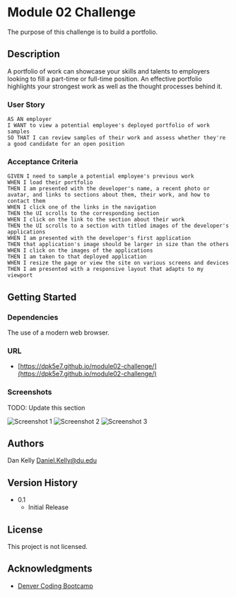 # Module 02 Challenge

The purpose of this challenge is to build a portfolio.

## Description

A portfolio of work can showcase your skills and talents to employers looking to fill a part-time or full-time position. An effective portfolio highlights your strongest work as well as the thought processes behind it.

### User Story

```
AS AN employer
I WANT to view a potential employee's deployed portfolio of work samples
SO THAT I can review samples of their work and assess whether they're a good candidate for an open position
```

### Acceptance Criteria

```
GIVEN I need to sample a potential employee's previous work
WHEN I load their portfolio
THEN I am presented with the developer's name, a recent photo or avatar, and links to sections about them, their work, and how to contact them
WHEN I click one of the links in the navigation
THEN the UI scrolls to the corresponding section
WHEN I click on the link to the section about their work
THEN the UI scrolls to a section with titled images of the developer's applications
WHEN I am presented with the developer's first application
THEN that application's image should be larger in size than the others
WHEN I click on the images of the applications
THEN I am taken to that deployed application
WHEN I resize the page or view the site on various screens and devices
THEN I am presented with a responsive layout that adapts to my viewport
```

## Getting Started

### Dependencies

The use of a modern web browser.

### URL

- [https://dpk5e7.github.io/module02-challenge/](https://dpk5e7.github.io/module02-challenge/)

### Screenshots

TODO: Update this section

![Screenshot 1](https://dpk5e7.github.io/module01-challenge/assets/Screenshots/screenshot1.jpg)
![Screenshot 2](https://dpk5e7.github.io/module01-challenge/assets/Screenshots/screenshot2.jpg)
![Screenshot 3](https://dpk5e7.github.io/module01-challenge/assets/Screenshots/screenshot3.jpg)

## Authors

Dan Kelly
Daniel.Kelly@du.edu

## Version History

- 0.1
  - Initial Release

## License

This project is not licensed.

## Acknowledgments

- [Denver Coding Bootcamp](https://bootcamp.du.edu/)
